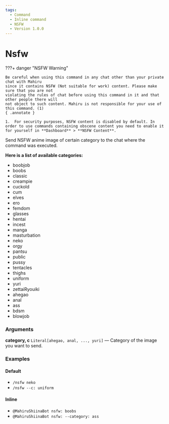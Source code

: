 ```yaml
---
tags:
  - Command
  - Inline command
  - NSFW
  - Version 1.0.0
---
```


# Nsfw

???+ danger "NSFW Warning"

    Be careful when using this command in any chat other than your private chat with Mahiru
    since it contains NSFW (Not suitable for work) content. Please make sure that you are not 
    violating the rules of chat before using this command in it and that other people there will 
    not object to such content. Mahiru is not responsible for your use of this command. (1)
    { .annotate }

    1.  For security purposes, NSFW content is disabled by default. In order to use commands containing obscene content you need to enable it for yourself in **Dashboard** > **NSFW Content**.

Send NSFW anime image of certain category to the chat where the command was executed.

**Here is a list of available categories:**

- boobjob
- boobs
- classic
- creampie
- cuckold
- cum
- elves
- ero
- femdom
- glasses
- hentai
- incest
- manga
- masturbation
- neko
- orgy
- pantsu
- public
- pussy
- tentacles
- thighs
- uniform
- yuri
- zettaiRyouiki
- ahegao
- anal
- ass
- bdsm
- blowjob

### Arguments

**category, c** `Literal[ahegao, anal, ..., yuri]` — Category of the image you want to send.

### Examples

#### Default
+ `/nsfw neko`
+ `/nsfw --c: uniform`

#### Inline
+ `@MahiruShiinaBot nsfw: boobs`
+ `@MahiruShiinaBot nsfw: --category: ass`